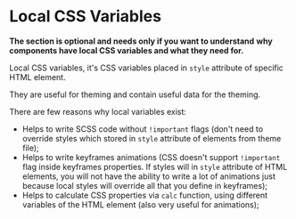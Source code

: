 # Local CSS Variables

**The section is optional and needs only if you want to understand**
**why components have local CSS variables and what they need for.**

Local CSS variables, it's CSS variables placed in `style` attribute of specific HTML element.

They are useful for theming and contain useful data for the theming.

There are few reasons why local variables exist:
- Helps to write SCSS code without `!important` flags (don't need to override styles which stored in `style` attribute of elements from theme file);
- Helps to write keyframes animations (CSS doesn't support `!important` flag inside keyframes properties. If styles will in `style` attribute of HTML elements, you will not have the ability to write a lot of animations just because local styles will override all that you define in keyframes);
- Helps to calculate CSS properties via `calc` function, using different variables of the HTML element (also very useful for animations);
